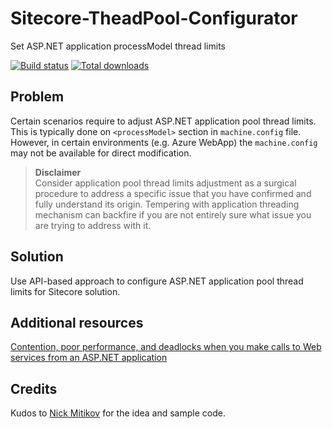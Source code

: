 # Sitecore-TheadPool-Configurator
Set ASP.NET application processModel thread limits

[![Build status](https://ivansharamok.visualstudio.com/_apis/public/build/definitions/2ec1bc18-0293-4723-aa8d-fe71ef469a07/2/badge)](https://ivansharamok.visualstudio.com/SitecoreProjects/_build/index?definitionId=2)
[![Total downloads](https://img.shields.io/github/downloads/ivansharamok/Sitecore-TheadPool-Configurator/total.svg)](https://github.com/ivansharamok/Sitecore-TheadPool-Configurator/releases)


## Problem
Certain scenarios require to adjust ASP.NET application pool thread limits. This is typically done on `<processModel>` section in `machine.config` file. However, in certain environments (e.g. Azure WebApp) the `machine.config` may not be available for direct modification.
>**Disclaimer**  
Consider application pool thread limits adjustment as a surgical procedure to address a specific issue that you have confirmed and fully understand its origin. Tempering with application threading mechanism can backfire if you are not entirely sure what issue you are trying to address with it.

## Solution
Use API-based approach to configure ASP.NET application pool thread limits for Sitecore solution.

## Additional resources
[Contention, poor performance, and deadlocks when you make calls to Web services from an ASP.NET application](https://support.microsoft.com/en-in/help/821268/contention-poor-performance-and-deadlocks-when-you-make-calls-to-web-s)

## Credits
Kudos to [Nick Mitikov](https://github.com/mitikov) for the idea and sample code.
